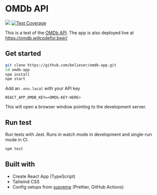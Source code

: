 # OMDb API

[![](https://github.com/believer/omdb-app/workflows/Release/badge.svg)](https://github.com/believer/omdb-app/actions?workflow=Release)
[![Test Coverage](https://api.codeclimate.com/v1/badges/a0fb65623d81299efac8/test_coverage)](https://codeclimate.com/github/believer/omdb-app/test_coverage)

This is a test of the [OMDb API](http://www.omdbapi.com/). The app is also deployed live at https://omdb.willcodefor.beer/

## Get started

```sh
git clone https://github.com/believer/omdb-app.git
cd omdb-app
npm install
npm start
```

Add an `.env.local` with your API key

```
REACT_APP_OMDB_KEY=<OMDb-KEY-HERE>
```

This will open a browser window pointing to the development server.

## Run test

Run tests with Jest. Runs in watch mode in development and single-run mode in CI.

```sh
npm test
```

## Built with

- Create React App (TypeScript)
- Tailwind CSS
- Config setups from [supreme](https://github.com/Iteam1337/supreme) (Prettier, GitHub Actions)
